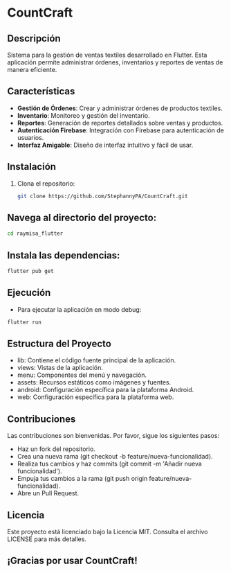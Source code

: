 # CountCraft

## Descripción
Sistema para la gestión de ventas textiles desarrollado en Flutter. Esta aplicación permite administrar órdenes, inventarios y reportes de ventas de manera eficiente.

## Características
- **Gestión de Órdenes**: Crear y administrar órdenes de productos textiles.
- **Inventario**: Monitoreo y gestión del inventario.
- **Reportes**: Generación de reportes detallados sobre ventas y productos.
- **Autenticación Firebase**: Integración con Firebase para autenticación de usuarios.
- **Interfaz Amigable**: Diseño de interfaz intuitivo y fácil de usar.

## Instalación
1. Clona el repositorio:
   ```sh
   git clone https://github.com/StephannyPA/CountCraft.git


## Navega al directorio del proyecto:

```sh
cd raymisa_flutter
```

## Instala las dependencias:

```sh
flutter pub get
```

## Ejecución
- Para ejecutar la aplicación en modo debug:

```sh
flutter run
```

## Estructura del Proyecto
- lib: Contiene el código fuente principal de la aplicación.
- views: Vistas de la aplicación.
- menu: Componentes del menú y navegación.
- assets: Recursos estáticos como imágenes y fuentes.
- android: Configuración específica para la plataforma Android.
- web: Configuración específica para la plataforma web.

## Contribuciones
Las contribuciones son bienvenidas. Por favor, sigue los siguientes pasos:

- Haz un fork del repositorio.
- Crea una nueva rama (git checkout -b feature/nueva-funcionalidad).
- Realiza tus cambios y haz commits (git commit -m 'Añadir nueva funcionalidad').
- Empuja tus cambios a la rama (git push origin feature/nueva-funcionalidad).
- Abre un Pull Request.

## Licencia
Este proyecto está licenciado bajo la Licencia MIT. Consulta el archivo LICENSE para más detalles.

## ¡Gracias por usar CountCraft!